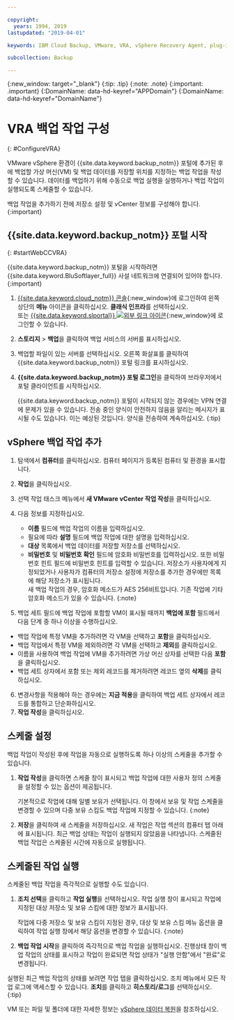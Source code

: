 ```yaml
---

copyright:
  years: 1994, 2019
lastupdated: "2019-04-01"

keywords: IBM Cloud Backup, VMware, VRA, vSphere Recovery Agent, plug-in, plugin, EVault, Carbonite, vSphere

subcollection: Backup

---
```

{:new_window: target="_blank"}
{:tip: .tip}
{:note: .note}
{:important: .important}
{:DomainName: data-hd-keyref="APPDomain"}
{:DomainName: data-hd-keyref="DomainName"}

# VRA 백업 작업 구성
{: #ConfigureVRA}

VMware vSphere 환경이 {{site.data.keyword.backup_notm}} 포털에 추가된 후에 백업할 가상 머신(VM) 및 백업 데이터를 저장할 위치를 지정하는 백업 작업을 작성할 수 있습니다. 데이터를 백업하기 위해 수동으로 백업 실행을 실행하거나 백업 작업이 실행되도록 스케줄할 수 있습니다.

백업 작업을 추가하기 전에 저장소 설정 및 vCenter 정보를 구성해야 합니다.
{:important}

## {{site.data.keyword.backup_notm}} 포털 시작
{: #startWebCCVRA}

{{site.data.keyword.backup_notm}} 포털을 시작하려면 {{site.data.keyword.BluSoftlayer_full}} 사설 네트워크에 연결되어 있어야 합니다.
{:important}

1. [{{site.data.keyword.cloud_notm}} 콘솔](https://{DomainName}){:new_window}에 로그인하여 왼쪽 상단의 **메뉴** 아이콘을 클릭하십시오. **클래식 인프라**를 선택하십시오. <br/>
      또는 [{{site.data.keyword.slportal}} ![외부 링크 아이콘](../../icons/launch-glyph.svg "외부 링크 아이콘")](https://control.softlayer.com/){:new_window}에 로그인할 수 있습니다.
2. **스토리지** > **백업**을 클릭하여 백업 서비스의 서버를 표시하십시오.
3. 백업할 파일이 있는 서버를 선택하십시오. 오른쪽 화살표를 클릭하여 {{site.data.keyword.backup_notm}} 포털 링크를 표시하십시오.
4. **{{site.data.keyword.backup_notm}} 포털 로그인**을 클릭하여 브라우저에서 포털 클라이언트를 시작하십시오.

   {{site.data.keyword.backup_notm}} 포털이 시작되지 않는 경우에는 VPN 연결에 문제가 있을 수 있습니다. 전송 중인 양식이 안전하지 않음을 알리는 메시지가 표시될 수도 있습니다. 이는 예상된 것입니다. 양식을 전송하여 계속하십시오.
   {:tip}

## vSphere 백업 작업 추가

1. 탐색에서 **컴퓨터**를 클릭하십시오. 컴퓨터 페이지가 등록된 컴퓨터 및 환경을 표시합니다.
2. **작업**을 클릭하십시오.
3. 선택 작업 태스크 메뉴에서 **새 VMware vCenter 작업 작성**을 클릭하십시오.
4. 다음 정보를 지정하십시오.
   * **이름** 필드에 백업 작업의 이름을 입력하십시오.
   * 필요에 따라 **설명** 필드에 백업 작업에 대한 설명을 입력하십시오.
   * **대상** 목록에서 백업 데이터를 저장할 저장소를 선택하십시오.
   * **비밀번호** 및 **비밀번호 확인** 필드에 암호화 비밀번호를 입력하십시오. 또한 비밀번호 힌트 필드에 비밀번호 힌트를 입력할 수 있습니다.
   저장소가 사용자에게 지정되었거나 사용자가 컴퓨터의 저장소 설정에 저장소를 추가한 경우에만 목록에 해당 저장소가 표시됩니다.<br/>
      새 백업 작업의 경우, 암호화 메소드가 AES 256비트입니다. 기존 작업에 기타 암호화 메소드가 있을 수 있습니다.
   {:note}

5.	백업 세트 필드에 백업 작업에 포함할 VM이 표시될 때까지 **백업에 포함** 필드에서 다음 단계 중 하나 이상을 수행하십시오.

   * 백업 작업에 특정 VM을 추가하려면 각 VM을 선택하고 **포함**을 클릭하십시오.
   * 백업 작업에서 특정 VM을 제외하려면 각 VM을 선택하고 **제외**를 클릭하십시오.
   * 이름을 사용하여 백업 작업에 VM을 추가하려면 가상 머신 상자를 선택한 다음 **포함**을 클릭하십시오.
   * 백업 세트 상자에서 포함 또는 제외 레코드를 제거하려면 레코드 옆의 **삭제**를 클릭하십시오.

6. 변경사항을 적용해야 하는 경우에는 **지금 적용**을 클릭하여 백업 세트 상자에서 레코드를 통합하고 단순화하십시오.
7. **작업 작성**을 클릭하십시오.

## 스케줄 설정

백업 작업이 작성된 후에 작업을 자동으로 실행하도록 하나 이상의 스케줄을 추가할 수 있습니다.

1. **작업 작성**을 클릭하면 스케줄 창이 표시되고 백업 작업에 대한 사용자 정의 스케줄을 설정할 수 있는 옵션이 제공됩니다.

   기본적으로 작업에 대해 일별 보유가 선택됩니다. 이 창에서 보유 및 작업 스케줄을 변경할 수 있으며 다중 보유 스킴도 백업 작업에 지정할 수 있습니다.
   {:note}
2. **저장**을 클릭하여 새 스케줄을 저장하십시오. 새 작업은 작업 섹션의 컴퓨터 탭 아래에 표시됩니다. 최근 백업 상태는 작업이 실행되지 않았음을 나타냅니다. 스케줄된 백업 작업은 스케줄된 시간에 자동으로 실행됩니다.

## 스케줄된 작업 실행

스케줄된 백업 작업을 즉각적으로 실행할 수도 있습니다.

1. **조치 선택**을 클릭하고 **작업 실행**을 선택하십시오. 작업 실행 창이 표시되고 작업에 지정된 대상 저장소 및 보유 스킴에 대한 정보가 표시됩니다.

   작업에 다중 저장소 및 보유 스킴이 지정된 경우, 대상 및 보유 스킴 메뉴 옵션을 클릭하여 작업 실행 창에서 해당 옵션을 변경할 수 있습니다.
   {:note}
2. **백업 작업 시작**을 클릭하여 즉각적으로 백업 작업을 실행하십시오. 진행상태 창이 백업 작업의 상태를 표시하고 작업이 완료되면 작업 상태가 "실행 안함"에서 "완료"로 변경됩니다.

실행된 최근 백업 작업의 상태를 보려면 작업 탭을 클릭하십시오. 조치 메뉴에서 모든 작업 로그에 액세스할 수 있습니다. **조치**를 클릭하고 **히스토리/로그**를 선택하십시오.
{:tip}

VM 또는 파일 및 폴더에 대한 자세한 정보는 [vSphere 데이터 복원](/docs/infrastructure/Backup?topic=Backup-VRARestore#VRARestore)을 참조하십시오.
